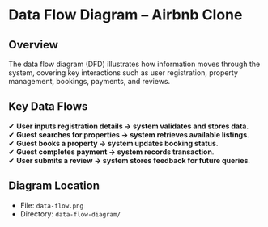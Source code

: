 # Data Flow Diagram – Airbnb Clone  

## **Overview**  
The data flow diagram (DFD) illustrates how information moves through the system, covering key interactions such as user registration, property management, bookings, payments, and reviews.  

## **Key Data Flows**  
✔ **User inputs registration details → system validates and stores data**.  
✔ **Guest searches for properties → system retrieves available listings**.  
✔ **Guest books a property → system updates booking status**.  
✔ **Guest completes payment → system records transaction**.  
✔ **User submits a review → system stores feedback for future queries**.  

## **Diagram Location**  
- File: `data-flow.png`  
- Directory: `data-flow-diagram/`  
